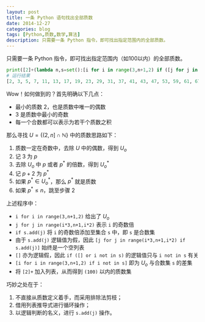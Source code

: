 ```yaml
---
layout: post
title: 一条 Python 语句找出全部质数
date: 2014-12-27
categories: blog
tags: [Python,质数,数学,算法]
description: 只需要一条 Python 指令，即可找出指定范围内的全部质数。
---
```


只需要一条 Python 指令，即可找出指定范围内（如100以内）的全部质数。

```py
print([2]+(lambda n,s=set():[i for i in range(3,n+1,2) if ([j for j in range(i*3,n+1,i*2) if s.add(j)] or i not in s)])(100))
# 运行结果
[2, 3, 5, 7, 11, 13, 17, 19, 23, 29, 31, 37, 41, 43, 47, 53, 59, 61, 67, 71, 73, 79, 83, 89, 97]
```

Wow！如何做到的？首先明确以下几点：

- 最小的质数 2，也是质数中唯一的偶数
- 3 是质数中最小的奇数
- 每一个合数都可以表示为若干个质数之积

那么寻找 $U=\{(2,n]\cap \mathbb{N}\}$ 中的质数思路如下：

1. 质数一定在奇数中，去除 $U$ 中的偶数，得到 $U_o$ 
2. 记 3 为 $p$
3. 去除 $U_o$ 中 $p$ 或者 $p^\ast$ 的倍数，得到 $U_o^\ast$
4. 记 $p+2$ 为 $p^\ast$
5. 如果 $p^\ast\in U_o^\ast$，那么 $p^\ast$ 就是质数
6. 如果 $p^\ast\leq n$，跳至步骤 2

上述程序中：

- `i for i in range(3,n+1,2)` 给出了 $U_o$
- `j for j in range(i*3,n+1,i*2)` 表示 `i` 的奇数倍
- `if s.add(j)` 将 `i` 的奇数倍添加至集合 `s` 中，即 `s` 是合数集
- 由于 `s.add(j)` 逻辑值为假，因此 `[j for j in range(i*3,n+1,i*2) if s.add(j)]` 始终是一个空列表
- `[]` 亦为逻辑假，因此 `if ([] or i not in s)` 的逻辑值只与 `i not in s` 有关
- `[i for i in range(3,n+1,2) if i not in s]` 即为 $U_o$ 与合数集 `s` 的差集
- 将 `[2]+` 加入列表，从而得到 `(100)` 以内的质数集

巧妙之处在于：

1. 不直接从质数定义着手，而采用排除法剪枝；
2. 借用列表推导式进行循环操作；
3. 以逻辑判断的名义，进行 `s.add(j)` 操作。
